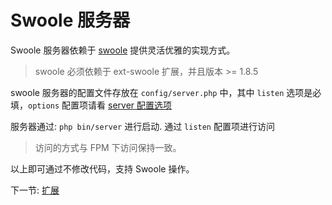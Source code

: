# Swoole 服务器

Swoole 服务器依赖于 [swoole](https://github.com/JanHuang/swoole) 提供灵活优雅的实现方式。

> swoole 必须依赖于 ext-swoole 扩展，并且版本 >= 1.8.5

swoole 服务器的配置文件存放在 `config/server.php` 中，其中 `listen` 选项是必填，`options` 配置项请看 [server 配置选项](http://wiki.swoole.com/wiki/page/274.html)

服务器通过: `php bin/server` 进行启动. 通过 `listen` 配置项进行访问

> 访问的方式与 FPM 下访问保持一致。

以上即可通过不修改代码，支持 Swoole 操作。

下一节: [扩展](3-8-extend.md)
